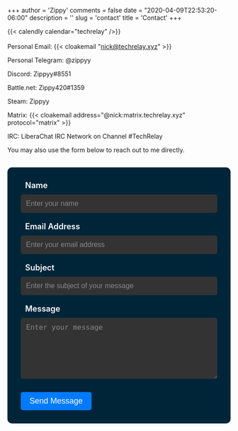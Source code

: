 +++
author = 'Zippy'
comments = false
date = "2020-04-09T22:53:20-06:00"
description = ''
slug = 'contact'
title = 'Contact'
+++

{{< calendly calendar="techrelay" />}}
<br>
<br>
Personal Email: {{< cloakemail "nick@techrelay.xyz" >}}

Personal Telegram: @zippyy

Discord: Zippyy#8551

Battle.net: Zippy420#1359

Steam: Zippyy

Matrix: {{< cloakemail address="@nick:matrix.techrelay.xyz" protocol="matrix" >}}

IRC: LiberaChat IRC Network on Channel #TechRelay

You may also use the form below to reach out to me directly.
<br>
<br>
<!DOCTYPE HTML>
<form name="contact" class="contact-form width-normal" action="/thank-you/" method="POST" data-netlify="true">
    <input type="hidden" name="form-name" value="contact" />
    <div class="form-group">
        <label class="form-label" for="Name"><i class="fas fa-user"></i> Name</label>
        <input id="contact-form-name" name="Name" type="text" placeholder="Enter your name" class="form-input" required="" autocomplete="off">
    </div>
    <div class="form-group" style="margin-top: 20px;">
        <label class="form-label" for="Email"><i class="fas fa-envelope"></i> Email Address</label>
        <input id="contact-form-email" name="Email" type="email" placeholder="Enter your email address" class="form-input" required="" autocomplete="off">
    </div>
    <div class="form-group" style="margin-top: 20px;">
        <label class="form-label" for="Subject"><i class="fas fa-comment"></i> Subject</label>
        <input id="contact-form-subject" name="Subject" type="text" placeholder="Enter the subject of your message" class="form-input" required="" autocomplete="off">
    </div>
    <div class="form-group" style="margin-top: 20px;">
        <label class="form-label" for="Message"><i class="fas fa-pencil-alt"></i> Message</label>
        <textarea class="form-input" id="contact-form-message" name="Message" placeholder="Enter your message" rows="6"></textarea>
    </div>
    <div class="form-group" style="margin-top: 30px;">
        <button type="submit" value="Submit" id="Form-submit" class="btn-submit"><i class="fas fa-paper-plane"></i> Send Message</button>
    </div>
</form>

<style>
    .contact-form {
        background-color: #002538;
        border: none;
        padding: 30px;
        border-radius: 10px;
    }
    
    .form-label {
        display: flex;
        align-items: center;
        margin-bottom: 10px;
        font-size: 18px;
        font-weight: 600;
        color: #fff;
    }

    .form-label i {
        font-size: 20px;
        margin-right: 10px;
    }
    
    .form-input {
        display: block;
        width: 100%;
        padding: 12px;
        border: none;
        border-radius: 5px;
        font-size: 16px;
        background-color: #333;
        color: #fff;
        transition: background-color 0.3s ease-in-out;
    }

    .form-input:focus {
        outline: none;
        background-color: #444;
    }

    .form-input::placeholder {
        color: #888;
    }
    
    .btn-submit {
        background-color: #007bff;
        color: #fff;
        border: none;
        padding: 10px 20px;
        border-radius: 5px;
        font-size: 18px;
        cursor: pointer;
        transition: background-color 0.3s ease-in-out;
        display: flex;
        align-items: center;
    }

    .btn-submit i
